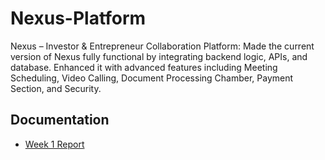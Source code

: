 # Nexus-Platform
Nexus – Investor &amp; Entrepreneur Collaboration Platform: Made the current version of Nexus fully functional by integrating backend logic, APIs, and database. Enhanced it with advanced features including Meeting Scheduling, Video Calling, Document Processing Chamber, Payment Section, and Security.
## Documentation
- [Week 1 Report](./docs/week1/Nexus_Week1_Report.pdf)

